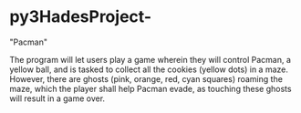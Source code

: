 # py3HadesProject-

"Pacman"

The program will let users play a game wherein they will control Pacman, a yellow ball, and is tasked to collect all the cookies (yellow dots) in a maze. However, there are ghosts (pink, orange, red, cyan squares) roaming the maze, which the player shall help Pacman evade, as touching these ghosts will result in a game over.
